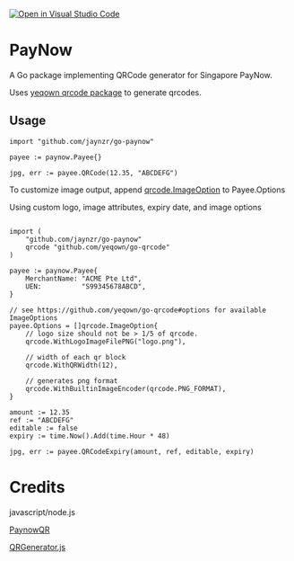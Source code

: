 [![Open in Visual Studio Code](https://open.vscode.dev/badges/open-in-vscode.svg)](https://open.vscode.dev/go-paynow/paynow)

# PayNow
A Go package implementing QRCode generator for Singapore PayNow.

Uses [yeqown qrcode package](https://github.com/yeqown/go-qrcode) to generate qrcodes.

## Usage
```golang
import "github.com/jaynzr/go-paynow"

payee := paynow.Payee{}

jpg, err := payee.QRCode(12.35, "ABCDEFG")
```

To customize image output, append [qrcode.ImageOption](https://github.com/yeqown/go-qrcode#options) to Payee.Options

Using custom logo, image attributes, expiry date, and image options
```golang

import (
    "github.com/jaynzr/go-paynow"
	qrcode "github.com/yeqown/go-qrcode"
)

payee := paynow.Payee{
	MerchantName: "ACME Pte Ltd",
	UEN:          "S99345678ABCD",
}

// see https://github.com/yeqown/go-qrcode#options for available ImageOptions
payee.Options = []qrcode.ImageOption{
    // logo size should not be > 1/5 of qrcode.
    qrcode.WithLogoImageFilePNG("logo.png"),

    // width of each qr block
    qrcode.WithQRWidth(12),

    // generates png format
    qrcode.WithBuiltinImageEncoder(qrcode.PNG_FORMAT),
}

amount := 12.35
ref := "ABCDEFG"
editable := false
expiry := time.Now().Add(time.Hour * 48)

jpg, err := payee.QRCodeExpiry(amount, ref, editable, expiry)

```

# Credits
javascript/node.js

[PaynowQR](https://github.com/ThunderQuoteTeam/PaynowQR)

[QRGenerator.js](https://github.com/jtaych/PayNow-QR-Javascript/blob/master/QRGenerator.js)